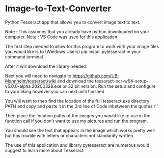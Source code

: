 # Image-to-Text-Converter
Python Tesseract app that allows you to convert image text to text.


Note : This assumes that you already have python downloaded on your computer.
Note : VS Code was used for this application

The first step needed to allow for this program to work with your image files you would like is to (Windows Users) pip install pytesseract in your command terminal. 

After it will download the library needed.

Next you will need to navigate to https://github.com/UB-Mannheim/tesseract/wiki  and download the tesseract-ocr-w64-setup-v5.0.0-alpha.20200328.exe  or 32 bit version. Run the setup and configure to your liking however you can next until finished.


You will want to then find the location of the full tesseract.exe directory PATH and copy and paste it in the 3rd line of Code inbetween the quotes r''.

Then place the location paths of the images you would like to use in the function call if you don't want to use my pictures and run the program.

You should see the text that appears in the image which works pretty well but has trouble with letters or characters not standardly written.


The use of this application and library pytesseract are numerous would suggest to learn more about Tesseract.
